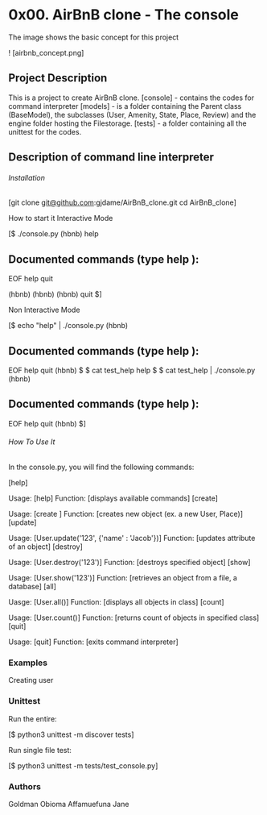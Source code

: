 # 0x00. AirBnB clone - The console

The image shows the basic concept for this project

! [airbnb_concept.png]

## Project Description

This is a project to create AirBnB clone.
[console] - contains the codes for command interpreter
[models] - is a folder containing the Parent class (BaseModel), the subclasses (User, Amenity, State, Place, Review) and the engine folder hosting the Filestorage.
[tests] - a folder containing all the unittest for the codes.

## Description of command line interpreter

###### Installation

[git clone git@github.com:gjdame/AirBnB_clone.git cd AirBnB_clone]

How to start it
Interactive Mode

[$ ./console.py (hbnb) help

## Documented commands (type help ):

EOF help quit

(hbnb) (hbnb) (hbnb) quit $]

Non Interactive Mode

[$ echo "help" | ./console.py (hbnb)

## Documented commands (type help ):

EOF help quit (hbnb) $ $ cat test_help help $ $ cat test_help | ./console.py (hbnb)

## Documented commands (type help ):

EOF help quit (hbnb) $]

###### How To Use It

In the console.py, you will find the following commands:

[help]

Usage: [help]
Function: [displays available commands]
[create]

Usage: [create ]
Function: [creates new object (ex. a new User, Place)]
[update]

Usage: [User.update('123', {'name' : 'Jacob'})]
Function: [updates attribute of an object]
[destroy]

Usage: [User.destroy('123')]
Function: [destroys specified object]
[show]

Usage: [User.show('123')]
Function: [retrieves an object from a file, a database]
[all]

Uasge: [User.all()]
Function: [displays all objects in class]
[count]

Usage: [User.count()]
Function: [returns count of objects in specified class]
[quit]

Usage: [quit]
Function: [exits command interpreter]

### Examples

Creating user

### Unittest

Run the entire:

[$ python3 unittest -m discover tests]

Run single file test:

[$ python3 unittest -m tests/test_console.py]

### Authors

Goldman Obioma
Affamuefuna Jane
